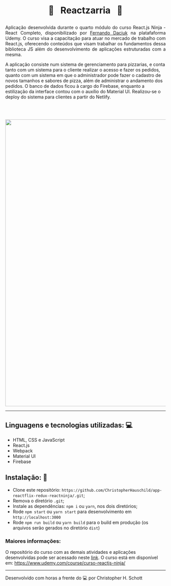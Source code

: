 # <p align="center"> :pizza: &nbsp; Reactzarria &nbsp; :pizza: </p>

<p align="justify">
Aplicação desenvolvida durante o quarto módulo do curso React.js Ninja - React Completo, disponibilizado por <a href="https://github.com/fdaciuk">Fernando Daciuk</a> na platafaforma Udemy. O curso visa a capacitação para atuar no mercado de trabalho com React.js, oferecendo conteúdos que visam trabalhar os fundamentos dessa biblioteca JS além do desenvolvimento de aplicações estruturadas com a mesma.

A aplicação consiste num sistema de gerenciamento para pizzarias, e conta tanto com um sistema para o cliente realizar o acesso e fazer os pedidos, quanto com um sistema em que o administrador pode fazer o cadastro de novos tamanhos e sabores de pizza, além de administrar o andamento dos pedidos.
O banco de dados ficou à cargo do Firebase, enquanto a estilização da interface contou com o auxílio do Material UI. Realizou-se o deploy do sistema para clientes a partir do Netlify.
</p> <br /> <br />

<p align="center">
  <img width="900px" src="" />
 </p>

<hr>

## Linguagens e tecnologias utilizadas: :computer:

<ul list-style="none">
  <li> HTML, CSS e JavaScript </li>
  <li> React.js </li>
  <li> Webpack </li>
  <li> Material UI </li>
  <li> Firebase </li>
</ul>


## Instalação: :rocket:

- Clone este repositório: `https://github.com/ChristopherHauschild/app-reactflix-redux-reactninja/.git`;
- Remova o diretório `.git`;
- Instale as dependências: `npm i` ou `yarn`, nos dois diretórios;
- Rode `npm start` ou `yarn start` para desenvolvimento em `http://localhost:3000`
- Rode `npm run build` ou `yarn build` para o build em produção (os arquivos serão gerados no diretório `dist`)

### Maiores informações:

O repositório do curso com as demais atividades e aplicações desenvolvidas pode ser acessado neste <a href="https://github.com/ChristopherHauschild/curso-react-ninja">link</a>. O curso está em disponível em: https://www.udemy.com/course/curso-reactjs-ninja/

<hr>

Desenvolvido com horas a frente do :computer: por Christopher H. Schott
